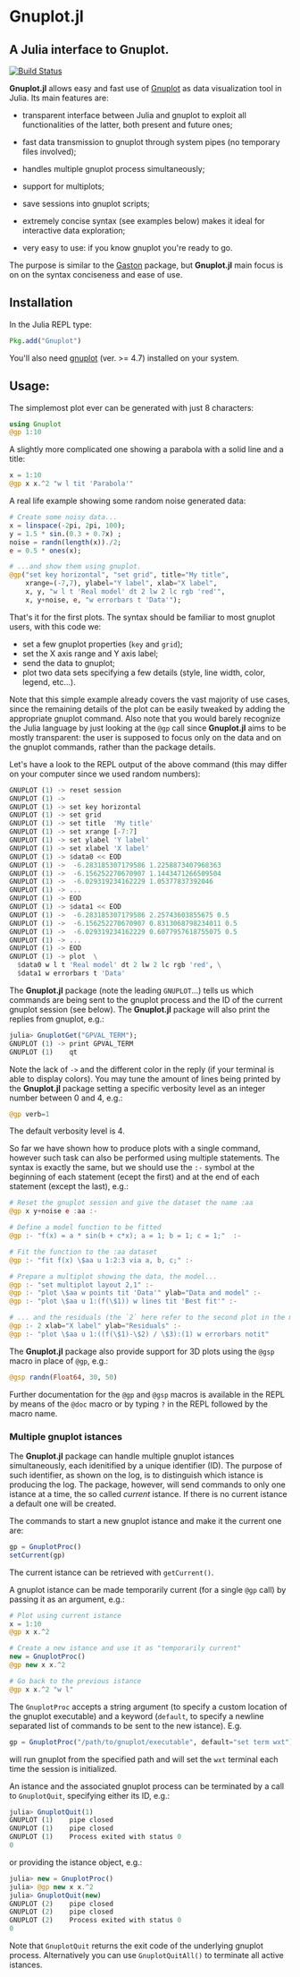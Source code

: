 # Gnuplot.jl
## A Julia interface to Gnuplot.

[![Build Status](https://travis-ci.org/gcalderone/Gnuplot.jl.svg?branch=master)](https://travis-ci.org/gcalderone/Gnuplot.jl)

**Gnuplot.jl** allows easy and fast use of [Gnuplot](http://gnuplot.info/) as data visualization tool in Julia.  Its main features are:

- transparent interface between Julia and gnuplot to exploit all functionalities of the latter, both present and future ones;
  
- fast data transmission to gnuplot through system pipes (no temporary files involved);
  
- handles multiple gnuplot process simultaneously;

- support for multiplots;

- save sessions into gnuplot scripts;

- extremely concise syntax (see examples below) makes it ideal for interactive data exploration;

- very easy to use: if you know gnuplot you're ready to go.


The purpose is similar to the [Gaston](https://github.com/mbaz/Gaston.jl) package, but **Gnuplot.jl** main focus is on on the syntax conciseness and ease of use.


## Installation
In the Julia REPL type:

``` julia
Pkg.add("Gnuplot")
```

You'll also need [gnuplot](http://gnuplot.info/) (ver. >= 4.7) installed on your system.


## Usage:
The simplemost plot ever can be generated with just 8 characters:
``` Julia
using Gnuplot
@gp 1:10
```

A slightly more complicated one showing a parabola with a solid line and a title:
``` Julia
x = 1:10
@gp x x.^2 "w l tit 'Parabola'"
```

A real life example showing some random noise generated data:

``` Julia
# Create some noisy data...
x = linspace(-2pi, 2pi, 100);
y = 1.5 * sin.(0.3 + 0.7x) ;
noise = randn(length(x))./2;
e = 0.5 * ones(x);

# ...and show them using gnuplot.
@gp("set key horizontal", "set grid", title="My title",
    xrange=(-7,7), ylabel="Y label", xlab="X label", 
    x, y, "w l t 'Real model' dt 2 lw 2 lc rgb 'red'",
    x, y+noise, e, "w errorbars t 'Data'");
```

That's it for the first plots. The syntax should be familiar to most gnuplot users, with this code we:
- set a few gnuplot properties (`key` and `grid`);
- set the X axis range and Y axis label;
- send the data to gnuplot;
- plot two data sets specifying a few details (style, line width, color, legend, etc...).

Note that this simple example already covers the vast majority of use cases, since the remaining details of the plot can be easily tweaked by adding the appropriate gnuplot command.  Also note that you would barely recognize the Julia language by just looking at the `@gp` call since **Gnuplot.jl** aims to be mostly transparent: the user is supposed to focus only on the data and on the gnuplot commands, rather than the package details.

Let's have a look to the REPL output of the above command (this may
differ on your computer since we used random numbers):
```Julia
GNUPLOT (1) -> reset session
GNUPLOT (1) -> 
GNUPLOT (1) -> set key horizontal
GNUPLOT (1) -> set grid
GNUPLOT (1) -> set title  'My title'
GNUPLOT (1) -> set xrange [-7:7]
GNUPLOT (1) -> set ylabel 'Y label'
GNUPLOT (1) -> set xlabel 'X label'
GNUPLOT (1) -> $data0 << EOD
GNUPLOT (1) ->  -6.283185307179586 1.2258873407968363
GNUPLOT (1) ->  -6.156252270670907 1.1443471266509504
GNUPLOT (1) ->  -6.029319234162229 1.05377837392046
GNUPLOT (1) -> ...
GNUPLOT (1) -> EOD
GNUPLOT (1) -> $data1 << EOD
GNUPLOT (1) ->  -6.283185307179586 2.25743603855675 0.5
GNUPLOT (1) ->  -6.156252270670907 0.8313068798234011 0.5
GNUPLOT (1) ->  -6.029319234162229 0.6077957618755075 0.5
GNUPLOT (1) -> ...
GNUPLOT (1) -> EOD
GNUPLOT (1) -> plot  \
  $data0 w l t 'Real model' dt 2 lw 2 lc rgb 'red', \
  $data1 w errorbars t 'Data'
```
The **Gnuplot.jl** package (note the leading `GNUPLOT`...) tells us which commands are being sent to the gnuplot process and the ID of the current gnuplot session (see below).  The **Gnuplot.jl** package will also print the replies from gnuplot, e.g.:
``` Julia
julia> GnuplotGet("GPVAL_TERM");
GNUPLOT (1) -> print GPVAL_TERM
GNUPLOT (1)    qt
```
Note the lack of ` -> ` and the different color in the reply (if your terminal is able to display colors).  You may tune the amount of lines being printed by the **Gnuplot.jl** package setting a specific verbosity level as an integer number between 0 and 4, e.g.:
``` Julia
@gp verb=1
```
The default verbosity level is 4.


So far we have shown how to produce plots with a single command, however such task can also be performed using multiple statements.  The syntax is exactly the same, but we should use the `:-` symbol at the beginning of each statement (ecept the first) and at the end of each statement (except the last), e.g.:
``` Julia
# Reset the gnuplot session and give the dataset the name :aa
@gp x y+noise e :aa :-

# Define a model function to be fitted
@gp :- "f(x) = a * sin(b + c*x); a = 1; b = 1; c = 1;"  :-

# Fit the function to the :aa dataset
@gp :- "fit f(x) \$aa u 1:2:3 via a, b, c;" :-

# Prepare a multiplot showing the data, the model...
@gp :- "set multiplot layout 2,1" :-
@gp :- "plot \$aa w points tit 'Data'" ylab="Data and model" :-
@gp :- "plot \$aa u 1:(f(\$1)) w lines tit 'Best fit'" :-

# ... and the residuals (the `2` here refer to the second plot in the multiplot.
@gp :- 2 xlab="X label" ylab="Residuals" :-
@gp :- "plot \$aa u 1:((f(\$1)-\$2) / \$3):(1) w errorbars notit"
```

The **Gnuplot.jl** package also provide support for 3D plots using the `@gsp` macro in place of `@gp`, e.g.:

``` Julia
@gsp randn(Float64, 30, 50)
```


Further documentation for the `@gp` and `@gsp` macros is available in the REPL by means of the `@doc` macro or by typing `?` in the REPL followed by the macro name.



### Multiple gnuplot istances

The **Gnuplot.jl** package can handle multiple gnuplot istances simultaneously, each idenitified by a unique identifier (ID).  The purpose of such identifier, as shown on the log, is to distinguish which istance is producing the log.  The package, however,  will send commands to only one istance at a time, the so called *current* istance.  If there is no current istance a default one will be created.

The commands to start a new gnuplot istance and make it the current one are:
``` Julia
gp = GnuplotProc()
setCurrent(gp)
```
The current istance can be retrieved with `getCurrent()`.

A gnuplot istance can be made temporarily current (for a single `@gp` call) by passing it as an argument, e.g.:

``` Julia
# Plot using current istance
x = 1:10
@gp x x.^2

# Create a new istance and use it as "temporarily current"
new = GnuplotProc()
@gp new x x.^2

# Go back to the previous istance
@gp x x.^2 "w l"
```


The `GnuplotProc` accepts a string argument (to specify a custom location of the gnuplot executable) and a keyword (`default`, to specify a newline separated list of commands to be sent to the new istance).  E.g.
``` Julia
gp = GnuplotProc("/path/to/gnuplot/executable", default="set term wxt")
```
will run gnuplot from the specified path and will set the `wxt` terminal each time the session is initialized.

An istance and the associated gnuplot process can be terminated by a call to `GnuplotQuit`, specifying either its ID, e.g.:
``` Julia
julia> GnuplotQuit(1)
GNUPLOT (1)    pipe closed
GNUPLOT (1)    pipe closed
GNUPLOT (1)    Process exited with status 0
0
```
or providing the istance object, e.g.:

``` Julia
julia> new = GnuplotProc()
julia> @gp new x x.^2
julia> GnuplotQuit(new)
GNUPLOT (2)    pipe closed
GNUPLOT (2)    pipe closed
GNUPLOT (2)    Process exited with status 0
0
```
Note that `GnuplotQuit` returns the exit code of the underlying gnuplot process.  Alternatively you can use `GnuplotQuitAll()`  to terminate all active istances.

